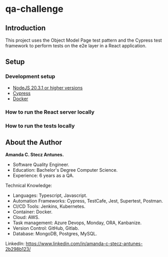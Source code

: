 # qa-challenge

## Introduction
This project uses the Object Model Page test pattern and the Cypress test framework to perform tests on the e2e layer in a React application.

## Setup

### Development setup

- [NodeJS 20.3.1 or higher versions](https://nodejs.org/en)
- [Cypress](https://docs.cypress.io/guides/overview/why-cypress#Features)
- [Docker](https://www.docker.com/) 

### How to run the React server locally

### How to run the tests locally

## About the Author

**Amanda C. Stecz Antunes.**
- Software Quality Engineer.
- Education: Bachelor's Degree Computer Science.
- Experience: 6 years as a QA.

Technical Knowledge:

- Languages: Typescript, Javascript.
- Automation Frameworks: Cypress, TestCafe, Jest, Supertest, Postman.
- CI/CD Tools: Jenkins, Kubernetes.
- Container: Docker.
- Cloud: AWS.
- Task management: Azure Devops, Monday, ORA, Kanbanize.
- Version Control: GitHub, Gitlab.
- Database: MongoDB, Postgres, MySQL.

LinkedIn: https://www.linkedin.com/in/amanda-c-stecz-antunes-2b298b123/